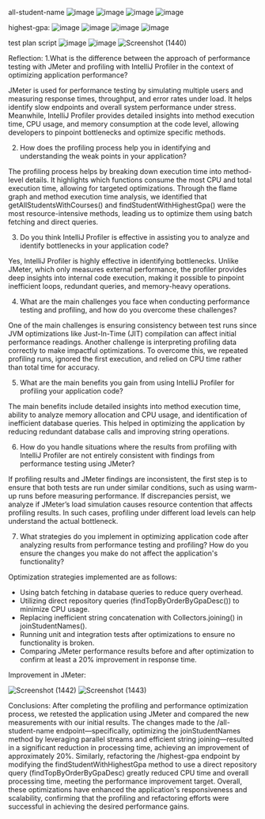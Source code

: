 all-student-name
![image](https://github.com/user-attachments/assets/03ba9296-af12-44f7-a704-4c863d68a0a7)
![image](https://github.com/user-attachments/assets/cc3831ad-acc4-48a5-9bd6-62f5d82dc0ca)
![image](https://github.com/user-attachments/assets/da145c57-db45-4feb-80bc-2d68e83737a2)
![image](https://github.com/user-attachments/assets/1ff5fdda-5fee-4a11-95e9-fe8a1564017e)

highest-gpa:
![image](https://github.com/user-attachments/assets/6f45ad8e-f6e1-4ae3-81c1-a9ff6c592a5f)
![image](https://github.com/user-attachments/assets/95cd2138-a989-417a-9896-ab2544517d6b)
![image](https://github.com/user-attachments/assets/ecb1d898-13f8-4ef4-9181-ac8e0c8949f2)
![image](https://github.com/user-attachments/assets/8abfced4-6f4a-4f30-b56c-42d2d57e4b89)

test plan script
![image](https://github.com/user-attachments/assets/2dc4f9e3-ed16-4bf9-852c-863a4e740a9e)
![image](https://github.com/user-attachments/assets/8ba80e16-2070-4ceb-8d71-60e26dc51584)
![Screenshot (1440)](https://github.com/user-attachments/assets/2dd5bb04-1fbe-4ae7-9734-d32fa1708584)



Reflection:
1.What is the difference between the approach of performance testing with JMeter and profiling with IntelliJ Profiler in the context of optimizing application performance?

JMeter is used for performance testing by simulating multiple users and measuring response times, throughput, and error rates under load. It helps identify slow endpoints and overall system performance under stress. Meanwhile, IntelliJ Profiler provides detailed insights into method execution time, CPU usage, and memory consumption at the code level, allowing developers to pinpoint bottlenecks and optimize specific methods.

2. How does the profiling process help you in identifying and understanding the weak points in your application?
   
The profiling process helps by breaking down execution time into method-level details. It highlights which functions consume the most CPU and total execution time, allowing for targeted optimizations. Through the flame graph and method execution time analysis, we identified that getAllStudentsWithCourses() and findStudentWithHighestGpa() were the most resource-intensive methods, leading us to optimize them using batch fetching and direct queries.

3. Do you think IntelliJ Profiler is effective in assisting you to analyze and identify bottlenecks in your application code?
   
Yes, IntelliJ Profiler is highly effective in identifying bottlenecks. Unlike JMeter, which only measures external performance, the profiler provides deep insights into internal code execution, making it possible to pinpoint inefficient loops, redundant queries, and memory-heavy operations.

4. What are the main challenges you face when conducting performance testing and profiling, and how do you overcome these challenges?
   
One of the main challenges is ensuring consistency between test runs since JVM optimizations like Just-In-Time (JIT) compilation can affect initial performance readings. Another challenge is interpreting profiling data correctly to make impactful optimizations. To overcome this, we repeated profiling runs, ignored the first execution, and relied on CPU time rather than total time for accuracy.

5. What are the main benefits you gain from using IntelliJ Profiler for profiling your application code?
   
The main benefits include detailed insights into method execution time, ability to analyze memory allocation and CPU usage, and identification of inefficient database queries. This helped in optimizing the application by reducing redundant database calls and improving string operations.

6. How do you handle situations where the results from profiling with IntelliJ Profiler are not entirely consistent with findings from performance testing using JMeter?
   
If profiling results and JMeter findings are inconsistent, the first step is to ensure that both tests are run under similar conditions, such as using warm-up runs before measuring performance. If discrepancies persist, we analyze if JMeter’s load simulation causes resource contention that affects profiling results. In such cases, profiling under different load levels can help understand the actual bottleneck.

7. What strategies do you implement in optimizing application code after analyzing results from performance testing and profiling? How do you ensure the changes you make do not affect the application's functionality?
   
Optimization strategies implemented are as follows:

- Using batch fetching in database queries to reduce query overhead.
- Utilizing direct repository queries (findTopByOrderByGpaDesc()) to minimize CPU usage.
- Replacing inefficient string concatenation with Collectors.joining() in joinStudentNames().
- Running unit and integration tests after optimizations to ensure no functionality is broken.
- Comparing JMeter performance results before and after optimization to confirm at least a 20% improvement in response time.

Improvement in JMeter:

![Screenshot (1442)](https://github.com/user-attachments/assets/b79ffe62-610f-4e7f-8fce-a9fafcadf776)
![Screenshot (1443)](https://github.com/user-attachments/assets/82c85b1e-b4a9-41a3-b5ef-c13176800329)

Conclusions:
After completing the profiling and performance optimization process, we retested the application using JMeter and compared the new measurements with our initial results. The changes made to the /all-student-name endpoint—specifically, optimizing the joinStudentNames method by leveraging parallel streams and efficient string joining—resulted in a significant reduction in processing time, achieving an improvement of approximately 20%. Similarly, refactoring the /highest-gpa endpoint by modifying the findStudentWithHighestGpa method to use a direct repository query (findTopByOrderByGpaDesc) greatly reduced CPU time and overall processing time, meeting the performance improvement target. Overall, these optimizations have enhanced the application's responsiveness and scalability, confirming that the profiling and refactoring efforts were successful in achieving the desired performance gains.
